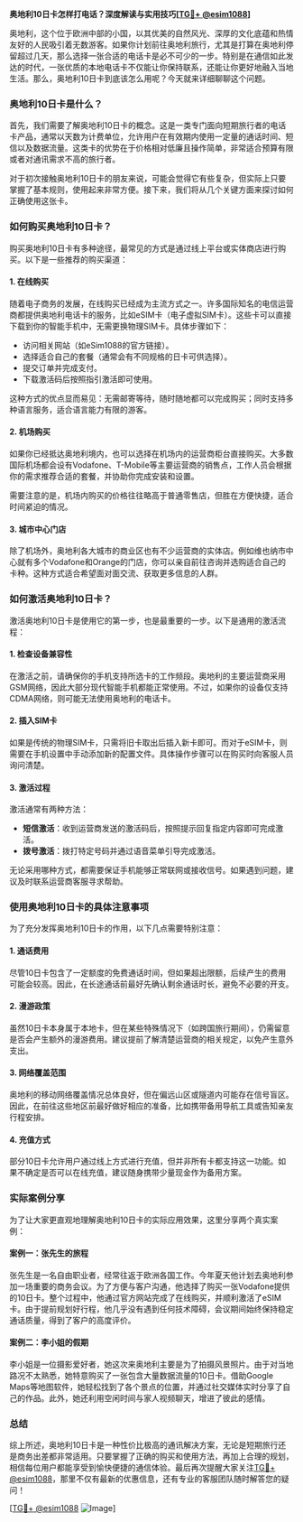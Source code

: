 **奥地利10日卡怎样打电话？深度解读与实用技巧[[TG💪+ @esim1088](https://t.me/s/esim1088)]**

奥地利，这个位于欧洲中部的小国，以其优美的自然风光、深厚的文化底蕴和热情友好的人民吸引着无数游客。如果你计划前往奥地利旅行，尤其是打算在奥地利停留超过几天，那么选择一张合适的电话卡是必不可少的一步。特别是在通信如此发达的时代，一张优质的本地电话卡不仅能让你保持联系，还能让你更好地融入当地生活。那么，奥地利10日卡到底该怎么用呢？今天就来详细聊聊这个问题。

### 奥地利10日卡是什么？

首先，我们需要了解奥地利10日卡的概念。这是一类专门面向短期旅行者的电话卡产品，通常以天数为计费单位，允许用户在有效期内使用一定量的通话时间、短信以及数据流量。这类卡的优势在于价格相对低廉且操作简单，非常适合预算有限或者对通讯需求不高的旅行者。

对于初次接触奥地利10日卡的朋友来说，可能会觉得它有些复杂，但实际上只要掌握了基本规则，使用起来非常方便。接下来，我们将从几个关键方面来探讨如何正确使用这张卡。

### 如何购买奥地利10日卡？

购买奥地利10日卡有多种途径，最常见的方式是通过线上平台或实体商店进行购买。以下是一些推荐的购买渠道：

#### 1. **在线购买**
随着电子商务的发展，在线购买已经成为主流方式之一。许多国际知名的电信运营商都提供奥地利电话卡的服务，比如eSIM卡（电子虚拟SIM卡）。这些卡可以直接下载到你的智能手机中，无需更换物理SIM卡。具体步骤如下：
- 访问相关网站（如eSim1088的官方链接）。
- 选择适合自己的套餐（通常会有不同规格的日卡可供选择）。
- 提交订单并完成支付。
- 下载激活码后按照指引激活即可使用。

这种方式的优点显而易见：无需邮寄等待，随时随地都可以完成购买；同时支持多种语言服务，适合语言能力有限的游客。

#### 2. **机场购买**
如果你已经抵达奥地利境内，也可以选择在机场内的运营商柜台直接购买。大多数国际机场都会设有Vodafone、T-Mobile等主要运营商的销售点，工作人员会根据你的需求推荐合适的套餐，并协助你完成安装和设置。

需要注意的是，机场内购买的价格往往略高于普通零售店，但胜在方便快捷，适合时间紧迫的情况。

#### 3. **城市中心门店**
除了机场外，奥地利各大城市的商业区也有不少运营商的实体店。例如维也纳市中心就有多个Vodafone和Orange的门店，你可以亲自前往咨询并选购适合自己的卡种。这种方式适合希望面对面交流、获取更多信息的人群。

### 如何激活奥地利10日卡？

激活奥地利10日卡是使用它的第一步，也是最重要的一步。以下是通用的激活流程：

#### 1. **检查设备兼容性**
在激活之前，请确保你的手机支持所选卡的工作频段。奥地利的主要运营商采用GSM网络，因此大部分现代智能手机都能正常使用。不过，如果你的设备仅支持CDMA网络，则可能无法使用奥地利的电话卡。

#### 2. **插入SIM卡**
如果是传统的物理SIM卡，只需将旧卡取出后插入新卡即可。而对于eSIM卡，则需要在手机设置中手动添加新的配置文件。具体操作步骤可以在购买时向客服人员询问清楚。

#### 3. **激活过程**
激活通常有两种方法：
- **短信激活**：收到运营商发送的激活码后，按照提示回复指定内容即可完成激活。
- **拨号激活**：拨打特定号码并通过语音菜单引导完成激活。

无论采用哪种方式，都需要保证手机能够正常联网或接收信号。如果遇到问题，建议及时联系运营商客服寻求帮助。

### 使用奥地利10日卡的具体注意事项

为了充分发挥奥地利10日卡的作用，以下几点需要特别注意：

#### 1. **通话费用**
尽管10日卡包含了一定额度的免费通话时间，但如果超出限额，后续产生的费用可能会较高。因此，在长途通话前最好先确认剩余通话时长，避免不必要的开支。

#### 2. **漫游政策**
虽然10日卡本身属于本地卡，但在某些特殊情况下（如跨国旅行期间），仍需留意是否会产生额外的漫游费用。建议提前了解清楚运营商的相关规定，以免产生意外支出。

#### 3. **网络覆盖范围**
奥地利的移动网络覆盖情况总体良好，但在偏远山区或隧道内可能存在信号盲区。因此，在前往这些地区前最好做好相应的准备，比如携带备用导航工具或告知亲友行程安排。

#### 4. **充值方式**
部分10日卡允许用户通过线上方式进行充值，但并非所有卡都支持这一功能。如果不确定是否可以在线充值，建议随身携带少量现金作为备用方案。

### 实际案例分享

为了让大家更直观地理解奥地利10日卡的实际应用效果，这里分享两个真实案例：

#### 案例一：张先生的旅程
张先生是一名自由职业者，经常往返于欧洲各国工作。今年夏天他计划去奥地利参加一场重要的商务会议。为了方便与客户沟通，他选择了购买一张Vodafone提供的10日卡。整个过程中，他通过官方网站完成了在线购买，并顺利激活了eSIM卡。由于提前规划好行程，他几乎没有遇到任何技术障碍，会议期间始终保持稳定通话质量，得到了客户的高度评价。

#### 案例二：李小姐的假期
李小姐是一位摄影爱好者，她这次来奥地利主要是为了拍摄风景照片。由于对当地路况不太熟悉，她特意购买了一张包含大量数据流量的10日卡。借助Google Maps等地图软件，她轻松找到了各个景点的位置，并通过社交媒体实时分享了自己的作品。此外，她还利用空闲时间与家人视频聊天，增进了彼此的感情。

### 总结

综上所述，奥地利10日卡是一种性价比极高的通讯解决方案，无论是短期旅行还是商务出差都非常适用。只要掌握了正确的购买和使用方法，再加上合理的规划，相信每位用户都能享受到愉快便捷的通信体验。最后再次提醒大家关注[TG💪+ @esim1088](https://t.me/s/esim1088)，那里不仅有最新的优惠信息，还有专业的客服团队随时解答您的疑问！

[[TG💪+ @esim1088](https://t.me/s/esim1088) ![Image](https://i.postimg.cc/4NQfJmqS/Snipaste-2025-05-13-00-14-12.png)]